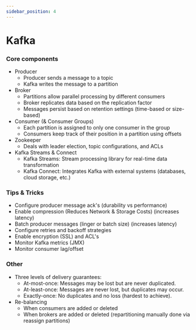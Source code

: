 ```yaml
---
sidebar_position: 4
---
```


# Kafka

### Core components

- Producer
  - Producer sends a message to a topic
  - Kafka writes the message to a partition
- Broker
  - Partitions allow parallel processing by different consumers
  - Broker replicates data based on the replication factor
  - Messages persist based on retention settings (time-based or size-based)
- Consumer (& Consumer Groups)
  - Each partition is assigned to only one consumer in the group 
  - Consumers keep track of their position in a partition using offsets
- Zookeeper
  - Deals with leader election, topic configurations, and ACLs
- Kafka Streams & Connect
  - Kafka Streams: Stream processing library for real-time data transformation
  - Kafka Connect: Integrates Kafka with external systems (databases, cloud storage, etc.)

### Tips & Tricks

- Configure producer message ack's (durability vs performance)
- Enable compression (Reduces Network & Storage Costs) (increases latency)
- Batch producer messages (linger or batch size) (increases latency)
- Configure retries and backoff strategies
- Enable encryption (SSL) and ACL's
- Monitor Kafka metrics (JMX)
- Monitor consumer lag/offset

### Other
- Three levels of delivery guarantees:
  - At-most-once: Messages may be lost but are never duplicated.
  - At-least-once: Messages are never lost, but duplicates may occur.
  - Exactly-once: No duplicates and no loss (hardest to achieve).
- Re-balancing
  - When consumers are added or deleted
  - When brokers are added or deleted (repartitioning manually done via reassign partitions)
